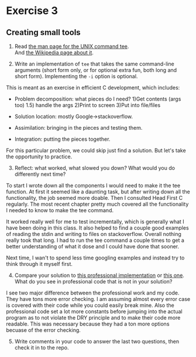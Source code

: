 # Exercise 3
## Creating small tools


1) Read [the man page for the UNIX command tee](http://man7.org/linux/man-pages/man1/tee.1.html).  
And [the Wikipedia page about it](http://en.wikipedia.org/wiki/Tee_(command)).

2) Write an implementation of `tee` that takes the same command-line
arguments (short form only, or for optional extra fun, both long and
short form).  Implementing the `-i` option is optional.

This is meant as an exercise in efficient C development, which includes:

* Problem decomposition: what pieces do I need?
1)Get contents (args too)
1.5) handle the args
2)Print to screen
3)Put into file/files

* Solution location: mostly Google->stackoverflow.

* Assimilation: bringing in the pieces and testing them.

* Integration: putting the pieces together.

For this particular problem, we could skip just find a solution.  But let's take the opportunity to practice.

3) Reflect: what worked, what slowed you down?  What would you do
differently next time?

To start I wrote down all the components I would need to make it the tee function. At first it seemed like a daunting task, but after writing down all the functionality, the job seemed more doable. Then I consulted Head First C regularly. The most recent chapter pretty much covered all the functionality I needed to know to make the tee command.

It worked really well for me to test incrementally, which is generally what I have been doing in this class. It also helped to find a couple good examples of reading the stdin and writing to files on stackoverflow. Overall nothing really took that long. I had to run the tee command a couple times to get a better understanding of what it dose and I could have done that sooner.

Next time, I wan't to spend less time googling examples and instead try to think through it myself first.


4) Compare your solution to [this professional implementation](https://opensource.apple.com/source/shell_cmds/shell_cmds-170/tee/tee.c) or [this one](http://git.savannah.gnu.org/gitweb/?p=coreutils.git;a=blob;f=src/tee.c;h=5f04bfc86243911be2fb22c7c28447ae6fb0f993;hb=75aababed45d0120d44baa76c5107d0ceb71fc59).  What do you see in professional code that is not in your solution?

I see two major difference between the professional work and my code. They have tons more error checking. I am assuming almost every error case is covered with their code while you could easily break mine. Also the professional code set a lot more constants before jumping into the actual program as to not violate the DRY principle and to make their code more readable. This was necessary because they had a ton more options becuase of the error checking.

5) Write comments in your code to answer the last two questions, then check it in to the repo.
